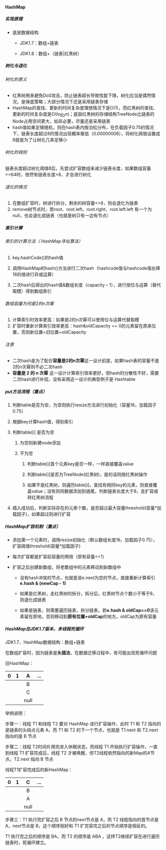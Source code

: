#### HashMap

##### 实现原理

- 底层数据结构
  
  - JDK1.7：数组+链表
  
  - JDK1.8：数组+（链表|红黑树）

##### 树化与退化

###### 树化的意义

- 红黑树用来避免DoS攻击，防止链表超长导致性能下降，树化应当是偶然情况，是保底策略；大部分情况下还是采用链表存储
- HashMap的查找、更新的时间复杂度理想情况下是O(1)，而红黑树的查找、更新的时间复杂度是O($log_{2}n$)；底层红黑树的存储结构TreeNode比链表的Node占用空间更大，如非必要，尽量还是采用链表
- hash值如果足够随机，则在hash表内按泊松分布，在负载因子0.75的情况下，链表长度超过8的情况出现概率极低（0.00000006），将树化阈值设置成8就是为了让树化几率足够小

###### 树化的规则

链表长度超过树化阈值8后，先尝试扩容数组来减少链表长度，如果数组容量>=64时，依然有链表长度>8，才会进行树化

###### 退化的情况

1. 在数组扩容时，树进行拆分，剩余的树容量<=6，则会退化为链表
2. remove树节点时，若root、root.left、root.right、root.left.left 有一个为null，也会退化成链表（也就是树只有一边有节点）

##### 索引计算

###### 索引的计算方法（ HashMap寻址算法）

1. key.hashCode()的hash值

2. 调用HashMap的hash()方法进行二次hash（hashcode值与hashcode值右移16的值进行异或运算）

3. 二次hash后得出的hash值&数组长度（capacity – 1），进行按位与运算（替代取模）得到数组索引

###### 数组容量为何是2的n次幂

1. 计算索引时效率更高：如果是2的n次幂可以使用位与运算代替取模
2. 扩容时重新计算索引效率更高：hash&oldCapacity == 0的元素留在原来位置，否则新位置=旧位置+oldCapacity

###### 注意

- 二次hash是为了配合**容量是2的n次幂**这一设计前提，如果hash表的容量不是2的n次幂则不必二次hash
- **容量是 2 的 n 次幂** 这一设计计算索引效率更好，但hash的分散性不好，需要二次hash进行补偿，没有采用这一设计的典型例子是 Hashtable

##### put方法流程（重点）

1. 判断table是否为空，为空则执行resize方法进行初始化（容量16，加载因子0.75）

2. 根据key计算hash值，得到索引

3. 判断table[i] 是否为空
   
   1. 为空则新建node添加
   
   2. 不为空
      
      1. 判断table[i]首个元素key是否一样，一样直接覆盖value
      
      2. 判断table[i]是否为TreeNode(红黑树)，是的话则按红黑树操作
      
      3. 如果不是红黑树，则遍历table[i]，查找有相同key的元素，则直接覆盖value；没有则将数据添加到链尾，判断链表长度大于8，走扩容或转红黑树流程

4. 插入成功后，判断实际存在的元素个数，是否超过最大容量threshold(容量*加载因子)，如果超过则进行扩容

##### HashMap扩容机制（重点）

- 添加第一个元素时，调用resize初始化（默认数组长度16，加载因子0.75），扩容阈值threshold(容量*加载因子)

- 每次扩容都是扩容前容量的两倍（原有容量<<1）

- 扩容之后创建新数组，将老数组中的元素移动到新数组中
  
  - 没有hash冲突的节点，也就是说e.next为空的节点，直接重新计算索引**e.hash & (newCap - 1)**
  
  - 如果是红黑树，走红黑树的拆分，拆分后，红黑树节点个数小于等于6，则退化成链表
  
  - 如果是链表，则需要遍历链表，拆分链表，若**e.hash & oldCap==0**该元素留在原地，否则移动到**原有位置+oldCap**的地方。oldCap为原有容量

##### HashMap在JDK1.7版本，多线程死循环

JDK1.7，HashMap数据结构：数组+链表

在数组扩容时，因为链表是**头插法**，在数据迁移过程中，有可能出现死循环问题

旧HashMap：

| 0   | 1   | A    | ... |
|:---:|:---:|:----:| --- |
|     |     | B    |     |
|     |     | C    |     |
|     |     | null |     |

举例说明：

步骤一：线程 T1 和线程 T2 要对 HashMap 进行扩容操作，此时 T1 和 T2 指向的是链表的头结点元素 A，而 T1 和 T2 的下一个节点，也就是 T1.next 和 T2.next 指向的是 B 节点

步骤二：线程 T2时间片用完进入休眠状态，而线程 T1 开始执行扩容操作，一直到线程 T1 扩容完成后，线程 T2 才被唤醒，但T2线程依然指向的新Map的A节点，T2.next 指向 B 节点

线程T1扩容完成后的新HashMap：

| 0   | 1   | C    | ... |
|:---:|:---:|:----:| --- |
|     |     | B    |     |
|     |     | A    |     |
|     |     | null |     |

步骤三：T1 执行完扩容之后 B 节点的next节点是 A，而 T2 线程指向的首节点是 A，next节点是 B，这个顺序刚好和 T1 扩完容完之后的节点顺序是相反的。

T1 执行完之后的顺序是 BA，而 T2 的顺序是 ABA ，这样T2继续扩容在进行遍历链表时，死循环建立。
